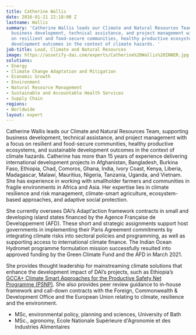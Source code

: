 ```yaml
---
title: Catherine Wallis
date: 2016-01-21 22:18:00 Z
lastname: Wallis
summary: 'Catherine Wallis leads our Climate and Natural Resources Team, supporting
  business development, technical assistance, and project management with a focus
  on resilient and food-secure communities, healthy productive ecosystems, and sustainable
  development outcomes in the context of climate hazards. '
job-title: Lead, Climate and Natural Resources
image: https://assetify-dai.com/experts/Catherine%20Wallis%20INNER.jpg
solutions:
- Energy
- Climate Change Adaptation and Mitigation
- Economic Growth
- Environment
- Natural Resource Management
- Sustainable and Accountable Health Services
- Supply Chain
regions:
- Worldwide
layout: expert
---
```


Catherine Wallis leads our Climate and Natural Resources Team, supporting business development, technical assistance, and project management with a focus on resilient and food-secure communities, healthy productive ecosystems, and sustainable development outcomes in the context of climate hazards. Catherine has more than 15 years of experience delivering international development projects in Afghanistan, Bangladesh, Burkina Faso, Ethiopia, Chad, Comoros, Ghana, India, Ivory Coast, Kenya, Liberia, Madagascar, Malawi, Mauritius, Nigeria, Tanzania, Uganda, and Vietnam. 
She has experience in working with smallholder farmers and communities in fragile environments in Africa and Asia. Her expertise lies in climate resilience and risk management, climate-smart agriculture, ecosystem-based approaches, and adaptive social protection.

She currently oversees DAI’s Adapt’action framework contracts in small and developing island states financed by the Agence Française de Developpement (AFD). These short and strategic assignments support host governments in implementing their Paris Agreement commitments by integrating climate risks into sectoral policies and programming, as well as supporting access to international climate finance. The Indian Ocean Hydromet programme formulation mission successfully resulted into approved funding by the Green Climate Fund and the AFD in March 2021. 

She provides thought leadership for mainstreaming climate solutions that enhance the development impact of DAI’s projects, such as Ethiopia’s [GCCA+ Climate Smart Approaches for the Productive Safety Net Programme (PSNP)](https://www.dai.com/our-work/projects/ethiopia-technical-assistance-to-support-gcca-plus-mainstreaming-of-climate-smart-planning-and-implementation-approaches). She also provides peer review guidance to in-house framework and call-down contracts with the Foreign, Commonwealth & Development Office and the European Union relating to climate, resilience and the environment.

* MSc, environmental policy, planning and sciences, University of Bath
* MSc., agronomy, Ecole Nationale Supérieure d'Agronomie et des Industries Alimentaires